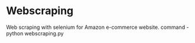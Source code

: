 # Webscraping
Web scraping with selenium for Amazon e-commerce website.
command - python webscraping.py
